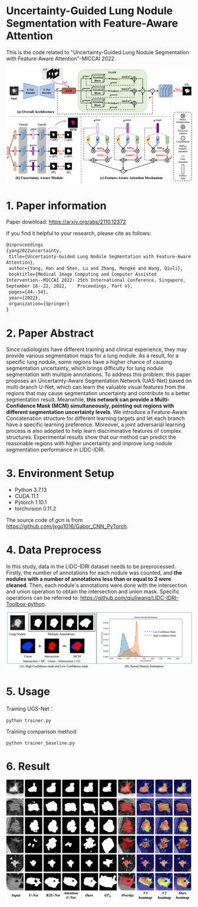 # Uncertainty-Guided Lung Nodule Segmentation with Feature-Aware Attention
This is the code related to "Uncertainty-Guided Lung Nodule Segmentation with Feature-Aware Attention"-MICCAI 2022.

<div align=center>
<img src="https://github.com/yanghan-yh/UGS-Net/blob/main/network.png" width="700" >
</div>

# 1. Paper information
Paper download: https://arxiv.org/abs/2110.12372

If you find it helpful to your research, please cite as follows:
```
@inproceedings
{yang2022uncertainty,
 title={Uncertainty-Guided Lung Nodule Segmentation with Feature-Aware Attention},
 author={Yang, Han and Shen, Lu and Zhang, Mengke and Wang, Qiuli},
 booktitle={Medical Image Computing and Computer Assisted Intervention--MICCAI 2022: 25th International Conference, Singapore, September 18--22, 2022,    Proceedings, Part V},
 pages={44--54},
 year={2022},
 organization={Springer}
}
```

# 2. Paper Abstract
Since radiologists have different training and clinical experience, they may provide various segmentation maps for a lung nodule. As a result, for a specific lung nodule, some regions have a higher chance of causing segmentation uncertainty, which brings difficulty for lung nodule segmentation with multiple annotations. To address this problem, this paper proposes an Uncertainty-Aware Segmentation Network (UAS-Net) based on multi-branch U-Net, which can learn the valuable visual features from the regions that may cause segmentation uncertainty and contribute to a better segmentation result. Meanwhile, **this network can provide a Multi-Confidence Mask (MCM) simultaneously, pointing out regions with different segmentation uncertainty levels**. We introduce a Feature-Aware Concatenation structure for different learning targets and let each branch have a specific learning preference. Moreover, a joint adversarial learning process is also adopted to help learn discriminative features of complex structures. Experimental results show that our method can predict the reasonable regions with higher uncertainty and improve lung nodule segmentation performance in LIDC-IDRI.

# 3. Environment Setup
* Python 3.7.13
* CUDA 11.1
* Pytorch 1.10.1
* torchvision 0.11.2

The source code of *gcn* is from <https://github.com/jxgu1016/Gabor_CNN_PyTorch>.

# 4. Data Preprocess
In this study, data in the LIDC-IDRI dataset needs to be preprocessed. Firstly, the number of annotations for each nodule was counted, and **the nodules with a number of annotations less than or equal to 2 were cleaned**. Then, each nodule's annotations were done with the intersection and union operation to obtain the intersection and union mask.  Specific operations can be referred to: https://github.com/qiuliwang/LIDC-IDRI-Toolbox-python.

<div align=center>
<img src="https://github.com/yanghan-yh/UGS-Net/blob/main/dif.png" width="800" >
</div>

# 5. Usage
Training UGS-Net：
```
python trainer.py
```
Training comparison method:
```
python trainer_baseline.py
```

# 6. Result

<div align=center>
<img src="https://github.com/yanghan-yh/UGS-Net/blob/main/result.png" width="600" >
</div>
